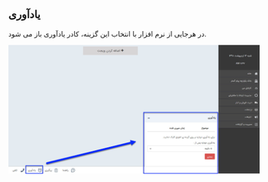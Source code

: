 ﻿## یادآوری

در هرجایی از نرم افزار با انتخاب این گزینه، کادر یادآوری باز می شود.

![](ReminderAccessBar.jpg)

